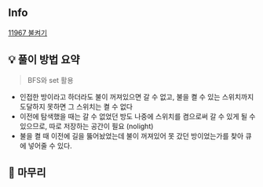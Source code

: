 ## Info
[11967 불켜기](https://www.acmicpc.net/problem/11967)

## 💡 풀이 방법 요약
> BFS와 set 활용
- 인접한 방이라고 하더라도 불이 꺼져있으면 갈 수 없고, 불을 켤 수 있는 스위치까지 도달하지 못하면 그 스위치는 켤 수 없다
- 이전에 탐색했을 때는 갈 수 없었던 방도 나중에 스위치를 켬으로써 갈 수 있게 될 수 있으므로, 따로 저장하는 공간이 필요 (nolight)
- 불을 켤 때 이전에 길을 뚫어놨었는데 불이 꺼져있어 못 갔던 방이었는가를 찾아 큐에 넣어줄 수 있다.

## 🙂 마무리
